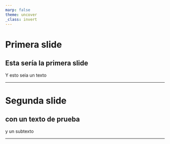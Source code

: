 ```yaml
---
marp: false
theme: uncover
_class: invert
---
```

# **Primera slide**

## Esta sería la primera slide <!--fit-->

Y esto seia un texto

---
# **Segunda slide**

## con un texto de prueba

y un subtexto

---